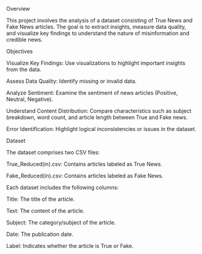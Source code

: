 Overview

This project involves the analysis of a dataset consisting of True News and Fake News articles. The goal is to extract insights, measure data quality, and visualize key findings to understand the nature of misinformation and credible news.

Objectives

Visualize Key Findings: Use visualizations to highlight important insights from the data.

Assess Data Quality: Identify missing or invalid data.

Analyze Sentiment: Examine the sentiment of news articles (Positive, Neutral, Negative).

Understand Content Distribution: Compare characteristics such as subject breakdown, word count, and article length between True and Fake news.

Error Identification: Highlight logical inconsistencies or issues in the dataset.

Dataset

The dataset comprises two CSV files:

True_Reduced(in).csv: Contains articles labeled as True News.

Fake_Reduced(in).csv: Contains articles labeled as Fake News.

Each dataset includes the following columns:

Title: The title of the article.

Text: The content of the article.

Subject: The category/subject of the article.

Date: The publication date.

Label: Indicates whether the article is True or Fake.
